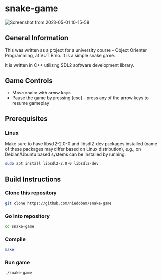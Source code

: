 # snake-game
![Screenshot from 2023-05-01 10-15-58](https://user-images.githubusercontent.com/127039716/235428066-b32ae457-19e1-4a5b-9846-e61941157d1b.png)


## General Information
This was written as a project for a university course - Object Orienter Programming, at VUT Brno. It is a simple snake game.

It is written in C++ utilizing SDL2 software development library.


## Game Controls
* Move snake with arrow keys
* Pause the game by pressing [esc] - press any of the arrow keys to resume gameplay


## Prerequisites
  ### Linux
  Make sure to have libsdl2-2.0-0 and libsdl2-dev packages installed (name of these packages may differ based on Linux distribution), e.g., on Debian/Ubuntu based systems can be installed by running: 
  ```bash
  sudo apt install libsdl2-2.0-0 libsdl2-dev
  ```

## Build Instructions
  ### Clone this repository
  ```bash
  git clone https://github.com/niedobam/snake-game
  ```
  ### Go into repository
  ```bash
  cd snake-game
  ```
  ### Compile
  ```bash
  make
  ```
  ### Run game
  ```bash
  ./snake-game
  ```
